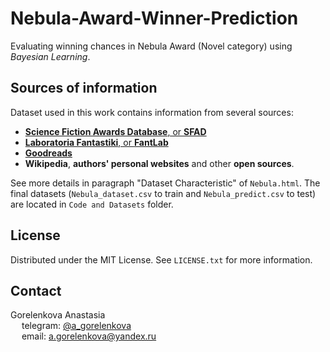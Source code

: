 # Nebula-Award-Winner-Prediction

Evaluating winning chances in Nebula Award (Novel category) using *Bayesian Learning*.

## Sources of information

Dataset used in this work contains information from several sources:
- [**Science Fiction Awards Database**, or **SFAD**](http://www.sfadb.com/Nebula_Awards_2023)
- [**Laboratoria Fantastiki**, or **FantLab**](https://fantlab.ru/award3)
- [**Goodreads**](https://www.goodreads.com/)
- **Wikipedia**, **authors' personal websites** and other **open sources**.

See more details in paragraph "Dataset Сharacteristic" of `Nebula.html`. The final datasets (`Nebula_dataset.csv` to train and `Nebula_predict.csv` to test) are located in `Code and Datasets` folder.



## License

Distributed under the MIT License. See `LICENSE.txt` for more information.



## Contact

Gorelenkova Anastasia\
&emsp; telegram: [@a_gorelenkova](https://t.me/a_gorelenkova)\
&emsp; email: a.gorelenkova@yandex.ru
